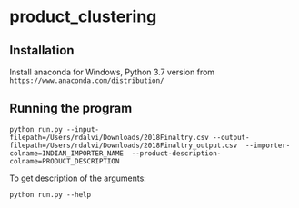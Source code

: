 # product_clustering

## Installation

Install anaconda for Windows, Python 3.7 version from `https://www.anaconda.com/distribution/`

## Running the program

```
python run.py --input-filepath=/Users/rdalvi/Downloads/2018Finaltry.csv --output-filepath=/Users/rdalvi/Downloads/2018Finaltry_output.csv  --importer-colname=INDIAN_IMPORTER_NAME  --product-description-colname=PRODUCT_DESCRIPTION
```

To get description of the arguments:

```
python run.py --help
```
